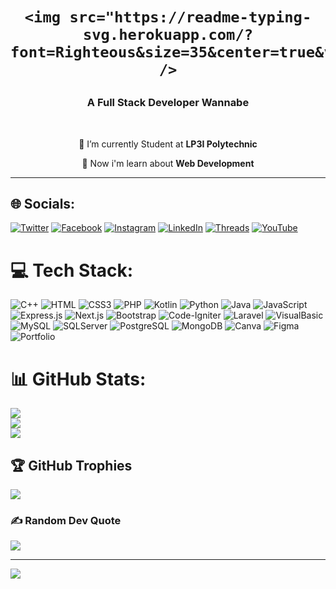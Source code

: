 #

<h1 align="center">

    <img src="https://readme-typing-svg.herokuapp.com/?font=Righteous&size=35&center=true&vCenter=true&width=500&height=70&duration=4000&lines=Hi+There!+👋;+I'm+Wawah+Sri!;" />

</h1>

<h3 align="center">A Full Stack Developer Wannabe</h3>

<br/>

<div align="center">
 
 🔭 I’m currently Student at **LP3I Polytechnic**
 
 🌱 Now i'm learn about **Web Development**

 </div>
 <hr/>
 
## 🌐 Socials:

[![Twitter](https://img.shields.io/badge/Twitter-%237289DA.svg?logo=twitter&logoColor=white)](https://twitter.com/howyoulikedeath) [![Facebook](https://img.shields.io/badge/Facebook-%231877F2.svg?logo=Facebook&logoColor=white)](https://www.facebook.com/wawah.sri) [![Instagram](https://img.shields.io/badge/Instagram-%23E4405F.svg?logo=Instagram&logoColor=white)](https://www.instagram.com/chihuahuah.rar) [![LinkedIn](https://img.shields.io/badge/LinkedIn-%230077B5.svg?logo=linkedin&logoColor=white)](https://www.linkedin.com/in/wawah-sri-sunenti/) [![Threads](https://img.shields.io/badge/Threads-%23000000.svg?logo=Threads&logoColor=white)](https://www.threads.net/@chihuahuah.rar) [![YouTube](https://img.shields.io/badge/YouTube-%23FF0000.svg?logo=YouTube&logoColor=white)](https://www.youtube.com/@wawahsri6418/)

# 💻 Tech Stack:

![C++](https://img.shields.io/badge/c++-%2300599C.svg?style=for-the-badge&logo=c%2B%2B&logoColor=white) ![HTML](https://img.shields.io/badge/html-%23777BB4.svg?style=for-the-badge&logo=html&logoColor=white) ![CSS3](https://img.shields.io/badge/css3-%231572B6.svg?style=for-the-badge&logo=css3&logoColor=white) ![PHP](https://img.shields.io/badge/php-%23E4405F.svg?style=for-the-badge&logo=php&logoColor=white) ![Kotlin](https://img.shields.io/badge/kotlin-%23777BB4.svg?style=for-the-badge&logo=kotlin&logoColor=white) ![Python](https://img.shields.io/badge/python-3670A0?style=for-the-badge&logo=python&logoColor=ffdd54) ![Java](https://img.shields.io/badge/java-%23ED8B00.svg?style=for-the-badge&logo=java&logoColor=white) ![JavaScript](https://img.shields.io/badge/javascript-%23323330.svg?style=for-the-badge&logo=javascript&logoColor=%23F7DF1E) ![Express.js](https://img.shields.io/badge/express.js-%2300599C.svg?style=for-the-badge&logo=express.js&logoColor=white) ![Next.js](https://img.shields.io/badge/next.js-%23777BB4.svg?style=for-the-badge&logo=next.js&logoColor=white) ![Bootstrap](https://img.shields.io/badge/bootstrap-%23563D7C.svg?style=for-the-badge&logo=bootstrap&logoColor=white) ![Code-Igniter](https://img.shields.io/badge/CodeIgniter-%23EF4223.svg?style=for-the-badge&logo=codeIgniter&logoColor=white) ![Laravel](https://img.shields.io/badge/laravel-%23FF2D20.svg?style=for-the-badge&logo=laravel&logoColor=white) ![VisualBasic](https://img.shields.io/badge/visualbasic-%2300f.svg?style=for-the-badge&logo=visualbasic&logoColor=white) ![MySQL](https://img.shields.io/badge/mysql-%2300f.svg?style=for-the-badge&logo=mysql&logoColor=white) ![SQLServer](https://img.shields.io/badge/sqlserver-%23E4405F.svg?style=for-the-badge&logo=sqlserver&logoColor=white) ![PostgreSQL](https://img.shields.io/badge/postgresql-%2300f.svg?style=for-the-badge&logo=postgresql&logoColor=white) ![MongoDB](https://img.shields.io/badge/mongodb-%231877F2.svg?style=for-the-badge&logo=mongodb&logoColor=white) ![Canva](https://img.shields.io/badge/Canva-%2300C4CC.svg?style=for-the-badge&logo=Canva&logoColor=white) ![Figma](https://img.shields.io/badge/figma-%23E4405F.svg?style=for-the-badge&logo=figma&logoColor=white) ![Portfolio](https://img.shields.io/badge/Portfolio-%23000000.svg?style=for-the-badge&logo=firefox&logoColor=#FF7139)

# 📊 GitHub Stats:

![](https://github-readme-stats.vercel.app/api?username=wawahsrisunenti&theme=vue&hide_border=true&include_all_commits=false&count_private=false)<br/>
![](https://github-readme-streak-stats.herokuapp.com/?user=wawahsrisunenti&theme=vue&hide_border=true)<br/>
![](https://github-readme-stats.vercel.app/api/top-langs/?username=wawahsrisunenti&theme=vue&hide_border=true&include_all_commits=false&count_private=false&layout=compact)

## 🏆 GitHub Trophies

![](https://github-profile-trophy.vercel.app/?username=wawahsrisunenti&theme=matrix&no-frame=true&no-bg=true&margin-w=4)

### ✍️ Random Dev Quote

![](https://quotes-github-readme.vercel.app/api?type=vetical&theme=light)

---

[![](https://visitcount.itsvg.in/api?id=wawahsrisunenti&icon=1&color=9)](https://visitcount.itsvg.in)

<!-- Proudly created with GPRM ( https://gprm.itsvg.in ) -->
